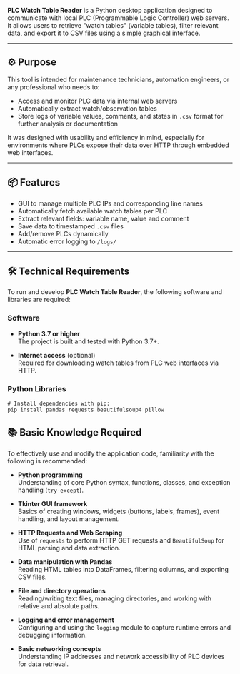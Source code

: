 **PLC Watch Table Reader** is a Python desktop application designed to communicate with local PLC (Programmable Logic Controller) web servers. It allows users to retrieve "watch tables" (variable tables), filter relevant data, and export it to CSV files using a simple graphical interface.

---

## ⚙️ Purpose

This tool is intended for maintenance technicians, automation engineers, or any professional who needs to:

- Access and monitor PLC data via internal web servers
- Automatically extract watch/observation tables
- Store logs of variable values, comments, and states in `.csv` format for further analysis or documentation

It was designed with usability and efficiency in mind, especially for environments where PLCs expose their data over HTTP through embedded web interfaces.

---

## 📦 Features

- GUI to manage multiple PLC IPs and corresponding line names
- Automatically fetch available watch tables per PLC
- Extract relevant fields: variable name, value and comment
- Save data to timestamped `.csv` files
- Add/remove PLCs dynamically
- Automatic error logging to `/logs/`

---

## 🛠️ Technical Requirements

To run and develop **PLC Watch Table Reader**, the following software and libraries are required:

### Software

- **Python 3.7 or higher**  
  The project is built and tested with Python 3.7+.

- **Internet access** (optional)  
  Required for downloading watch tables from PLC web interfaces via HTTP.

### Python Libraries

```{r, engine='bash', eval=FALSE}
# Install dependencies with pip:
pip install pandas requests beautifulsoup4 pillow
```

## 📚 Basic Knowledge Required

To effectively use and modify the application code, familiarity with the following is recommended:

- **Python programming**  
  Understanding of core Python syntax, functions, classes, and exception handling (`try-except`).

- **Tkinter GUI framework**  
  Basics of creating windows, widgets (buttons, labels, frames), event handling, and layout management.

- **HTTP Requests and Web Scraping**  
  Use of `requests` to perform HTTP GET requests and `BeautifulSoup` for HTML parsing and data extraction.

- **Data manipulation with Pandas**  
  Reading HTML tables into DataFrames, filtering columns, and exporting CSV files.

- **File and directory operations**  
  Reading/writing text files, managing directories, and working with relative and absolute paths.

- **Logging and error management**  
  Configuring and using the `logging` module to capture runtime errors and debugging information.

- **Basic networking concepts**  
  Understanding IP addresses and network accessibility of PLC devices for data retrieval.
